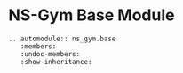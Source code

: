 # NS-Gym Base Module

```{eval-rst}
.. automodule:: ns_gym.base
   :members:
   :undoc-members:
   :show-inheritance:
